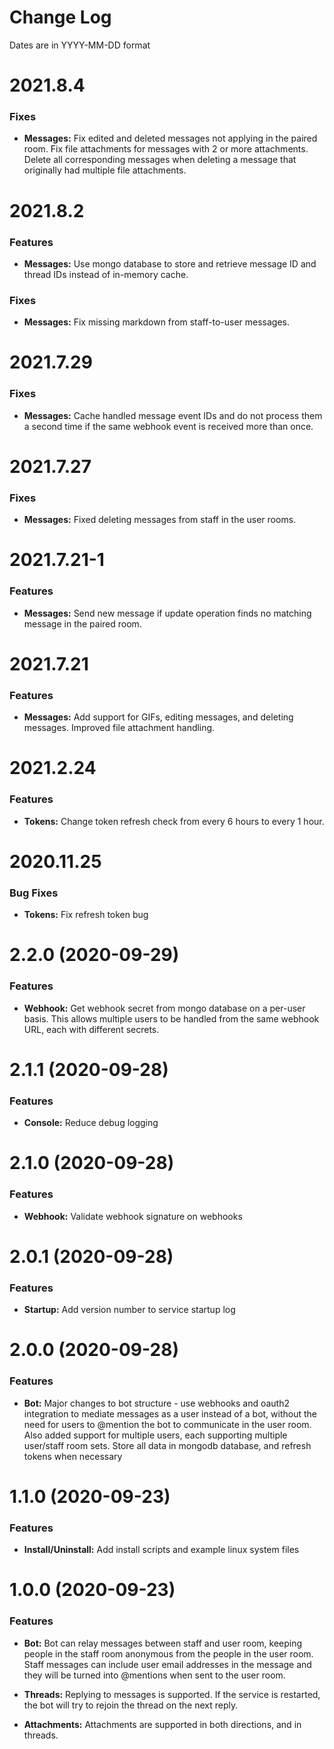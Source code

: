 # Change Log

Dates are in YYYY-MM-DD format


# 2021.8.4

### Fixes
* **Messages:** Fix edited and deleted messages not applying in the paired room.
Fix file attachments for messages with 2 or more attachments.
Delete all corresponding messages when deleting a message that originally had
multiple file attachments.


# 2021.8.2

### Features
* **Messages:** Use mongo database to store and retrieve message ID and thread
IDs instead of in-memory cache.

### Fixes
* **Messages:** Fix missing markdown from staff-to-user messages.


# 2021.7.29

### Fixes

* **Messages:** Cache handled message event IDs and do not process them a
second time if the same webhook event is received more than once.


# 2021.7.27

### Fixes

* **Messages:** Fixed deleting messages from staff in the user rooms.


# 2021.7.21-1

### Features

* **Messages:** Send new message if update operation finds no matching message
in the paired room.


# 2021.7.21

### Features

* **Messages:** Add support for GIFs, editing messages, and deleting messages.
Improved file attachment handling.


# 2021.2.24

### Features

* **Tokens:** Change token refresh check from every 6 hours to every 1 hour.


# 2020.11.25

### Bug Fixes

* **Tokens:** Fix refresh token bug


# 2.2.0 (2020-09-29)

### Features

* **Webhook:** Get webhook secret from mongo database on a per-user basis. This
allows multiple users to be handled from the same webhook URL, each with
different secrets.


# 2.1.1 (2020-09-28)

### Features

* **Console:** Reduce debug logging


# 2.1.0 (2020-09-28)

### Features

* **Webhook:** Validate webhook signature on webhooks


# 2.0.1 (2020-09-28)

### Features

* **Startup:** Add version number to service startup log


# 2.0.0 (2020-09-28)

### Features

* **Bot:** Major changes to bot structure - use webhooks and oauth2 integration
to mediate messages as a user instead of a bot, without the need for users to
@mention the bot to communicate in the user room. Also added support for
multiple users, each supporting multiple user/staff room sets. Store all data
in mongodb database, and refresh tokens when necessary


# 1.1.0 (2020-09-23)

### Features

* **Install/Uninstall:** Add install scripts and example linux system files


# 1.0.0 (2020-09-23)

### Features

* **Bot:** Bot can relay messages between staff and user room, 
keeping people in the staff room anonymous from the people in the user room. 
Staff messages can include user email addresses in the message and they will be
turned into @mentions when sent to the user room.

* **Threads:** Replying to messages is supported. If the service is restarted,
the bot will try to rejoin the thread on the next reply.

* **Attachments:** Attachments are supported in both directions, and in threads.